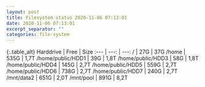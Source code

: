 ```yaml
---
layout: post
title: Filesystem status 2020-11-06 07:13:01
date: 2020-11-06 07:13:01
excerpt_separator: ""
categories: file-system
---
```

{:.table_alt}
Harddrive | Free | Size
:--- | ---: | ---:
/ | 27G | 37G
/home | 535G | 1,7T
/home/public/HDD1 | 39G | 1,8T
/home/public/HDD3 | 58G | 1,8T
/home/public/HDD4 | 145G | 2,7T
/home/public/HDD5 | 559G | 2,7T
/home/public/HDD6 | 738G | 2,7T
/home/public/HDD7 | 240G | 2,7T
/mnt/data2 | 651G | 2,0T
/mnt/pool | 891G | 8,2T

